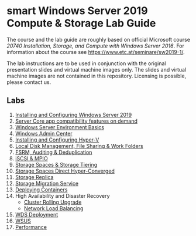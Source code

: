 # smart Windows Server 2019 Compute & Storage Lab Guide

The course and the lab guide are roughly based on official Microsoft course *20740 Installation, Storage, and Compute with Windows Server 2016*. For information about the course see <https://www.etc.at/seminare/sw2019-1/>.

The lab instructions are to be used in conjunction with the original presentation slides and virtual machine images only. The slides and virtual machine images are not contained in this repository. Licensing is possible, please contact us.

## Labs

1. [Installing and Configuring Windows Server 2019](Labs/Installing_and_Configuring_Windows_Server_2019.md)
1. [Server Core app compatibility features on demand](Labs/Server_Core_app_compatibility_features_on_demand.md)
1. [Windows Server Environment Basics](Labs/Windows-Server-Environment-Basics.md)
1. [Windows Admin Center](Labs/Windows-Admin-Center.md)
1. [Installing and Configuring Hyper-V](Labs/Installing-and-Configuring-Hyper-V.md)
1. [Local Disk Management, File Sharing & Work Folders](Labs/Local-Disk-Management-File-Sharing-Work-Folders.md)
1. [FSRM, Auditing & Deduplication](Labs/FSRM-Auditing-Deduplication.md)
1. [iSCSI & MPIO](Labs/iSCSI-MPIO.md)
1. [Storage Spaces & Storage Tiering](Labs/Storage-Spaces-Storage-Tiering.md)
1. [Storage Spaces Direct Hyper-Converged](Labs/Storage-Spaces-Direct-Hyper-Converged.md)
1. [Storage Replica](Labs/Storage-Replica.md)
1. [Storage Migration Service](Labs/Storage-Migration-Service.md)
1. [Deploying Containers](Labs/Deploying-Containers.md)
1. High Availability and Disaster Recovery
    * [Cluster Rolling Upgrade](Labs/Cluster-Rolling-Upgrade.md)
    * [Network Load Balancing](Labs/Network-Load-Balancing.md)
1. [WDS Deployment](Labs/WDS-Deployment.md)
1. [WSUS](Labs/WSUS.md)
1. [Performance](Labs/Performance.md)